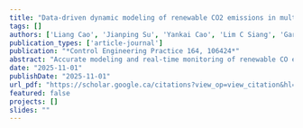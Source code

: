 ```yaml
---
title: "Data-driven dynamic modeling of renewable CO2 emissions in multimode industrial co-processing processes"
tags: []
authors: ['Liang Cao', 'Jianping Su', 'Yankai Cao', 'Lim C Siang', 'Gary Lee', 'Jin Li', 'R Bhushan Gopaluni']
publication_types: ['article-journal']
publication: "*Control Engineering Practice 164, 106424*"
abstract: "Accurate modeling and real-time monitoring of renewable CO emissions in biofeedstock co-processing technologies are critical yet challenging, hindered by limited experimental data and static operational assumptions. This study introduces a novel data-driven dynamic modeling approach using an extensive dataset comprising 43,662 samples from the Parkland refinery. We implement change point detection algorithms to automatically partition the data into segments corresponding to different operating conditions and develop segment-specific robust regression models to predict CO emissions. The proposed framework uniquely integrates change point detection with robust regression, forming a dynamic monitoring system that continuously adapts to multimode industrial processes while balancing numerical accuracy, interpretability, and computational efficiency. These findings reveal that the CO emission ratio per unit of biofeedstock to fossil fuels fluctuates between 51% and 82% under varying operating conditions. The dynamic model exhibits strong agreement with experimental data, providing refineries with a practical, reliable tool for real-time emissions monitoring and regulatory compliance in industrial co-processing applications." 
date: "2025-11-01"
publishDate: "2025-11-01"
url_pdf: "https://scholar.google.ca/citations?view_op=view_citation&hl=zh-CN&user=M-s3mjAAAAAJ&cstart=80&citation_for_view=M-s3mjAAAAAJ:08ZZubdj9fEC"
featured: false
projects: []
slides: ""
---
```

